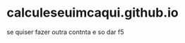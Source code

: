 # calculeseuimcaqui.github.io
<title>calcule seu imc
</title>
se quiser fazer outra contnta e so dar f5
<script>
    var t = prompt ("qual seu nome ? ")
    alert ("ola " + t)
    var n1 = prompt("qual seu peso ? ");
    var n2 = prompt("qual sua altura? ");
    var imc = n1 / (n2 * n2)
    alert ((imc));
</script> 
